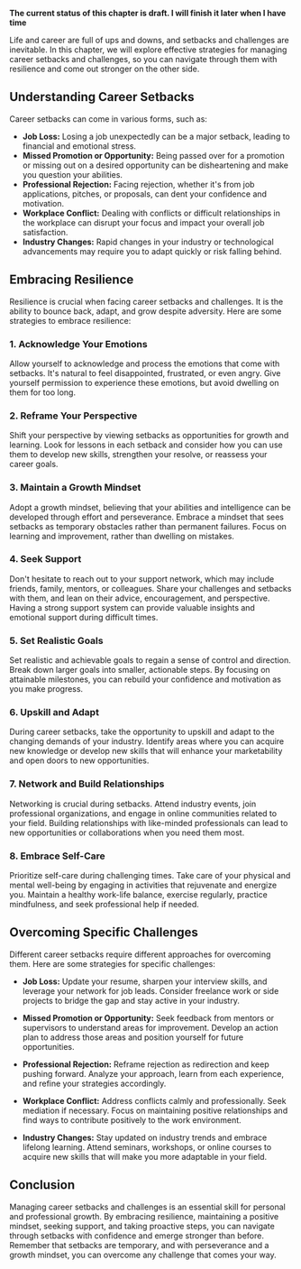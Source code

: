**The current status of this chapter is draft. I will finish it later when I have time**

Life and career are full of ups and downs, and setbacks and challenges are inevitable. In this chapter, we will explore effective strategies for managing career setbacks and challenges, so you can navigate through them with resilience and come out stronger on the other side.

Understanding Career Setbacks
-----------------------------

Career setbacks can come in various forms, such as:

* **Job Loss:** Losing a job unexpectedly can be a major setback, leading to financial and emotional stress.
* **Missed Promotion or Opportunity:** Being passed over for a promotion or missing out on a desired opportunity can be disheartening and make you question your abilities.
* **Professional Rejection:** Facing rejection, whether it's from job applications, pitches, or proposals, can dent your confidence and motivation.
* **Workplace Conflict:** Dealing with conflicts or difficult relationships in the workplace can disrupt your focus and impact your overall job satisfaction.
* **Industry Changes:** Rapid changes in your industry or technological advancements may require you to adapt quickly or risk falling behind.

Embracing Resilience
--------------------

Resilience is crucial when facing career setbacks and challenges. It is the ability to bounce back, adapt, and grow despite adversity. Here are some strategies to embrace resilience:

### 1. Acknowledge Your Emotions

Allow yourself to acknowledge and process the emotions that come with setbacks. It's natural to feel disappointed, frustrated, or even angry. Give yourself permission to experience these emotions, but avoid dwelling on them for too long.

### 2. Reframe Your Perspective

Shift your perspective by viewing setbacks as opportunities for growth and learning. Look for lessons in each setback and consider how you can use them to develop new skills, strengthen your resolve, or reassess your career goals.

### 3. Maintain a Growth Mindset

Adopt a growth mindset, believing that your abilities and intelligence can be developed through effort and perseverance. Embrace a mindset that sees setbacks as temporary obstacles rather than permanent failures. Focus on learning and improvement, rather than dwelling on mistakes.

### 4. Seek Support

Don't hesitate to reach out to your support network, which may include friends, family, mentors, or colleagues. Share your challenges and setbacks with them, and lean on their advice, encouragement, and perspective. Having a strong support system can provide valuable insights and emotional support during difficult times.

### 5. Set Realistic Goals

Set realistic and achievable goals to regain a sense of control and direction. Break down larger goals into smaller, actionable steps. By focusing on attainable milestones, you can rebuild your confidence and motivation as you make progress.

### 6. Upskill and Adapt

During career setbacks, take the opportunity to upskill and adapt to the changing demands of your industry. Identify areas where you can acquire new knowledge or develop new skills that will enhance your marketability and open doors to new opportunities.

### 7. Network and Build Relationships

Networking is crucial during setbacks. Attend industry events, join professional organizations, and engage in online communities related to your field. Building relationships with like-minded professionals can lead to new opportunities or collaborations when you need them most.

### 8. Embrace Self-Care

Prioritize self-care during challenging times. Take care of your physical and mental well-being by engaging in activities that rejuvenate and energize you. Maintain a healthy work-life balance, exercise regularly, practice mindfulness, and seek professional help if needed.

Overcoming Specific Challenges
------------------------------

Different career setbacks require different approaches for overcoming them. Here are some strategies for specific challenges:

* **Job Loss:** Update your resume, sharpen your interview skills, and leverage your network for job leads. Consider freelance work or side projects to bridge the gap and stay active in your industry.

* **Missed Promotion or Opportunity:** Seek feedback from mentors or supervisors to understand areas for improvement. Develop an action plan to address those areas and position yourself for future opportunities.

* **Professional Rejection:** Reframe rejection as redirection and keep pushing forward. Analyze your approach, learn from each experience, and refine your strategies accordingly.

* **Workplace Conflict:** Address conflicts calmly and professionally. Seek mediation if necessary. Focus on maintaining positive relationships and find ways to contribute positively to the work environment.

* **Industry Changes:** Stay updated on industry trends and embrace lifelong learning. Attend seminars, workshops, or online courses to acquire new skills that will make you more adaptable in your field.

Conclusion
----------

Managing career setbacks and challenges is an essential skill for personal and professional growth. By embracing resilience, maintaining a positive mindset, seeking support, and taking proactive steps, you can navigate through setbacks with confidence and emerge stronger than before. Remember that setbacks are temporary, and with perseverance and a growth mindset, you can overcome any challenge that comes your way.
